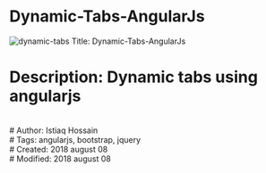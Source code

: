 # Dynamic-Tabs-AngularJs
![dynamic-tabs](https://user-images.githubusercontent.com/8678465/43834387-bfb84204-9b2f-11e8-91c7-4c59bff8ee5f.png)
Title: Dynamic-Tabs-AngularJs
<br />
# Description: Dynamic tabs using angularjs
<br />
# Author: Istiaq Hossain
<br />
# Tags: angularjs, bootstrap, jquery
<br />
# Created:  2018 august 08
<br />
# Modified: 2018 august 08
